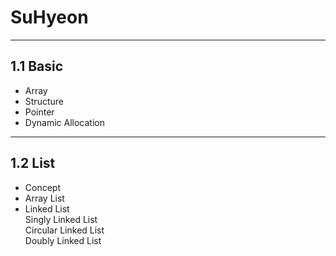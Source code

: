 # SuHyeon
***
## 1.1 Basic
* Array
* Structure
* Pointer
* Dynamic Allocation
***
## 1.2 List
* Concept
* Array List
* Linked List   
  Singly Linked List    
  Circular Linked List    
  Doubly Linked List
